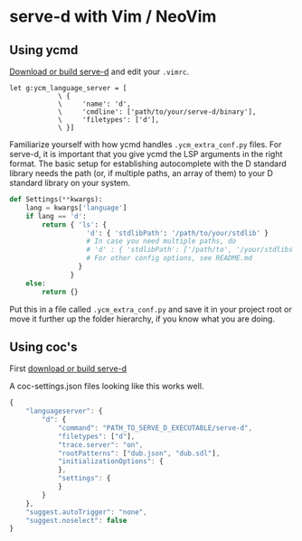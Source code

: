 # serve-d with Vim / NeoVim

## Using ycmd

[Download or build serve-d](README.md#Installation) and edit your `.vimrc`.

```vimrc
let g:ycm_language_server = [ 
            \ { 
            \     'name': 'd', 
            \     'cmdline': ['path/to/your/serve-d/binary'], 
            \     'filetypes': ['d'],
            \ }]
```

Familiarize yourself with how ycmd handles `.ycm_extra_conf.py` files.
For serve-d, it is important that you give ycmd the LSP arguments in
the right format. The basic setup for establishing autocomplete with
the D standard library needs the path (or, if multiple paths, an array
of them) to your D standard library on your system.

```python
def Settings(**kwargs):
    lang = kwargs['language']
    if lang == 'd':
        return { 'ls': {
                   'd': { 'stdlibPath': '/path/to/your/stdlib' }
                   # In case you need multiple paths, do
                   # 'd' : { 'stdlibPath': ['/path/to', '/your/stdlibs']}
                   # For other config options, see README.md
                 }
               }
    else:
        return {}
```

Put this in a file called `.ycm_extra_conf.py` and save it in your
project root or move it further up the folder hierarchy, if you know
what you are doing.

## Using coc's

First [download or build serve-d](README.md#Installation)

A coc-settings.json files looking like this works well.

```js
{
	"languageserver": {
		"d": {
			"command": "PATH_TO_SERVE_D_EXECUTABLE/serve-d",
			"filetypes": ["d"],
			"trace.server": "on",
			"rootPatterns": ["dub.json", "dub.sdl"],
			"initializationOptions": {
			},
			"settings": {
			}
		}
	},
	"suggest.autoTrigger": "none",
	"suggest.noselect": false
}
```
